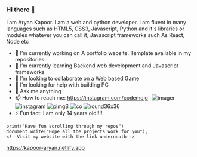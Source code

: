 ### Hi there 👋
I am Aryan Kapoor. I am a web and python developer. I am fluent in many languages such as HTML5, CSS3, Javascript, Python and it's libraries or modules whatever you can call it, Javascript frameworks such As React, Node etc

- 🔭 I’m currently working on A portfolio website. Template available in my repositories.
- 🌱 I’m currently learning Backend web development and Javascript frameworks
- 👯 I’m looking to collaborate on a Web based Game
- 🤔 I’m looking for help with building PC
- 💬 Ask me anything
- 📫 How to reach me: https://instagram.com/codemojo_ ![imager](https://user-images.githubusercontent.com/64773763/91079151-4d38b680-e661-11ea-8cc8-10852cebd839.jpg)
![instagram](https://user-images.githubusercontent.com/64773763/91079154-4f9b1080-e661-11ea-9f0d-3927d47ac787.png)
![pimgS](https://user-images.githubusercontent.com/64773763/91079156-5033a700-e661-11ea-808e-1fcf86d54fc4.jpg)
![co](https://user-images.githubusercontent.com/64773763/91079175-575ab500-e661-11ea-8a32-c1bc07100651.png)
![round36x36](https://user-images.githubusercontent.com/64773763/91079186-5cb7ff80-e661-11ea-9fab-4fbd78b9a103.png)
- ⚡ Fun fact: I am only 14 years old!!!!
```
print("Have fun scrolling through my repos")
document.write("Hope all the projects work for you");
<!--Visit my website with the link underneath-->
```
https://kapoor-aryan.netlify.app





